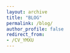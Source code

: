 ```yaml
---
layout: archive
title: "BLOG"
permalink: /blog/
author_profile: false
redirect_from:
- /CV_YMXU
---
```

